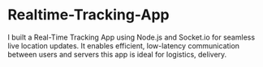 # Realtime-Tracking-App
I built a Real-Time Tracking App using Node.js and Socket.io for seamless live location updates. It enables efficient, low-latency communication between users and servers this app is ideal for logistics, delivery.
